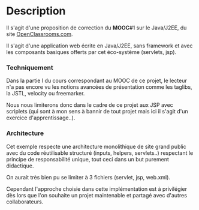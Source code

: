 # Description #

Il s'agit d'une proposition de correction du **MOOC**#1 sur le Java/J2EE, du site [OpenClassrooms.com](http://openclassrooms.com/courses/developpez-des-sites-web-avec-java-ee).

Il s'agit d'une application web écrite en Java/J2EE, sans framework et avec les composants basiques offerts par cet éco-système (servlets, jsp).

### Techniquement ###

Dans la partie I du cours correspondant au MOOC de ce projet, le lecteur n'a pas encore vu les notions avancées de présentation comme les taglibs, la JSTL, velocity ou freemarker.

Nous nous limiterons donc dans le cadre de ce projet aux JSP avec scriplets (qui sont à mon sens à bannir de tout projet mais ici il s'agit d'un exercice d'apprentissage..).

### Architecture ###

Cet exemple respecte une architecture monolithique de site grand public avec du code réutilisable structuré (inputs, helpers, servlets..) respectant le principe de responsabilité unique, tout ceci dans un but purement didactique.

On aurait très bien pu se limiter à 3 fichiers (servlet, jsp, web.xml). 

Cependant l'approche choisie dans cette implémentation est à privilégier dès lors que l'on souhaite un projet maintenable et partagé avec d'autres collaborateurs.